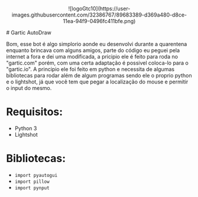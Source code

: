 <p align="center">
  ![logoGtc10](https://user-images.githubusercontent.com/32386767/89683389-d369a480-d8ce-11ea-94f9-0496fc411bfe.png)
</p>
# Gartic AutoDraw

Bom, esse bot é algo simplorio aonde eu desenvolvi durante a quarentena enquanto brincava com alguns amigos, parte do código eu peguei pela internet a fora e dei uma modificada, a pricipio ele é feito para roda no "gartic.com" porém, com uma certa adaptação é possivel coloca-lo para o "gartic.io". A principio ele foi feito em python e necessita de algumas bibliotecas para rodar além de algum programas sendo ele o proprio python e o lightshot, já que você tem que pegar a localização do mouse e permitir o input do mesmo.

# Requisitos:
- Python 3
- Lightshot

# Bibliotecas:
- ```import pyautogui```
- ```import pillow```
- ```import pynput```

